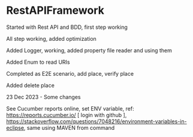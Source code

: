 # RestAPIFramework

Started with Rest API and BDD, first step working

All step working, added optimization

Added Logger, working, added property file reader and using them

Added Enum to read URIs

Completed as E2E scenario, add place, verify place

Added delete place

23 Dec 2023 - Some changes

See Cucumber reports online, set ENV variable, ref: https://reports.cucumber.io/ [ login with github ], https://stackoverflow.com/questions/7048216/environment-variables-in-eclipse, same using MAVEN from command
